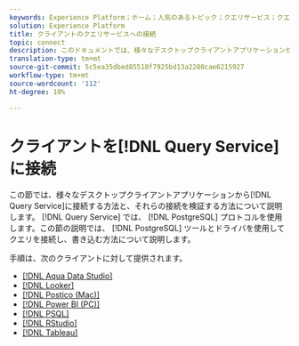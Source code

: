```yaml
---
keywords: Experience Platform；ホーム；人気のあるトピック；クエリサービス；クエリサービス；接続；クエリサービスへの接続；アクアデータスタジオ；Aqua Data Studio;Looker;Postico;postico;Power BI;power bi;psql;rstudio;PSQL;RStudio;Tableau;
solution: Experience Platform
title: クライアントのクエリサービスへの接続
topic: connect
description: このドキュメントでは、様々なデスクトップクライアントアプリケーションからクエリサービスに接続する方法と、それらの接続を検証する方法について説明します。
translation-type: tm+mt
source-git-commit: 5c5ea35dbed85518f7925bd13a2280cae6215927
workflow-type: tm+mt
source-wordcount: '112'
ht-degree: 10%

---
```



# クライアントを[!DNL Query Service]に接続

この節では、様々なデスクトップクライアントアプリケーションから[!DNL Query Service]に接続する方法と、それらの接続を検証する方法について説明します。 [!DNL Query Service] では、 [!DNL PostgreSQL] プロトコルを使用します。この節の説明では、 [!DNL PostgreSQL] ツールとドライバを使用してクエリを接続し、書き込む方法について説明します。

手順は、次のクライアントに対して提供されます。

- [[!DNL Aqua Data Studio]](./aqua-data-studio.md)
- [[!DNL Looker]](./looker.md)
- [[!DNL Postico (Mac)]](./postico.md)
- [[!DNL Power BI (PC)]](./power-bi.md)
- [[!DNL PSQL]](./psql.md)
- [[!DNL RStudio]](./rstudio.md)
- [[!DNL Tableau]](./tableau.md)
